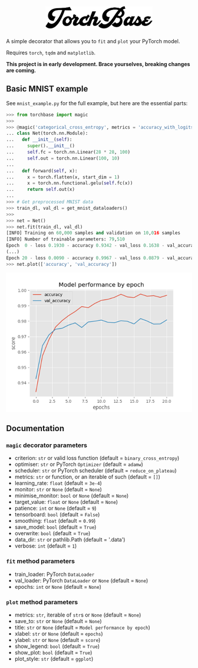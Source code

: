 <h1 align=center>
  <img alt="TorchBase" src="gfx/title.png" height=60px>
</h1>

A simple decorator that allows you to `fit` and `plot` your PyTorch model.

Requires `torch`, `tqdm` and `matplotlib`.

**This project is in early development. Brace yourselves, breaking changes are coming.**

## Basic MNIST example
See `mnist_example.py` for the full example, but here are the essential parts:

```python
>>> from torchbase import magic
>>> 
>>> @magic('categorical_cross_entropy', metrics = 'accuracy_with_logits')
... class Net(torch.nn.Module):
...   def __init__(self):
...     super().__init__()
...     self.fc = torch.nn.Linear(28 * 28, 100)
...     self.out = torch.nn.Linear(100, 10)
... 
...   def forward(self, x):
...     x = torch.flatten(x, start_dim = 1)
...     x = torch.nn.functional.gelu(self.fc(x))
...     return self.out(x)
... 
>>> # Get preprocessed MNIST data
>>> train_dl, val_dl = get_mnist_dataloaders()
>>> 
>>> net = Net()
>>> net.fit(train_dl, val_dl)
[INFO] Training on 60,000 samples and validation on 10,016 samples
[INFO] Number of trainable parameters: 79,510
Epoch  0 - loss 0.1930 - accuracy 0.9342 - val_loss 0.1638 - val_accuracy 0.9427: 100%|███████████████████████████████| 60000/60000 [00:08<00:00, 6695.25it/s]
(...)
Epoch 20 - loss 0.0090 - accuracy 0.9967 - val_loss 0.0879 - val_accuracy 0.9808: 100%|███████████████████████████████| 60000/60000 [00:08<00:00, 6921.11it/s]
>>> net.plot(['accuracy', 'val_accuracy'])
```
![Plot showing the accuracy and validation accuracy by epoch](gfx/mnist.png)

## Documentation

### `magic` decorator parameters
- criterion: `str` or valid loss function (default = `binary_cross_entropy`)
- optimiser: `str` or PyTorch `Optimizer` (default = `adamw`)
- scheduler: `str` or PyTorch scheduler (default = `reduce_on_plateau`)
- metrics: `str` or function, or an iterable of such (default = `[]`)
- learning_rate: `float` (default = `3e-4`)
- monitor: `str` or `None` (default = `None`)
- minimise_monitor: `bool` or `None` (default = `None`)
- target_value: `float` or `None` (default = `None`)
- patience: `int` or `None` (default = `9`)
- tensorboard: `bool` (default = `False`)
- smoothing: `float` (default = `0.99`)
- save_model: `bool` (default = `True`)
- overwrite: `bool` (default = `True`)
- data_dir: `str` or pathlib.Path (default = '.data')
- verbose: `int` (default = `1`)

### `fit` method parameters
- train_loader: PyTorch `DataLoader`
- val_loader: PyTorch `DataLoader` or `None` (default = `None`)
- epochs: `int` or `None` (default = `None`)

### `plot` method parameters
- metrics: `str`, iterable of `str`s or `None` (default = `None`)
- save_to: `str` or `None` (default = `None`)
- title: `str` or `None` (default = `Model performance by epoch`)
- xlabel: `str` or `None` (default = `epochs`)
- ylabel: `str` or `None` (default = `score`)
- show_legend: `bool` (default = `True`)
- show_plot: `bool` (default = `True`)
- plot_style: `str` (default = `ggplot`)
